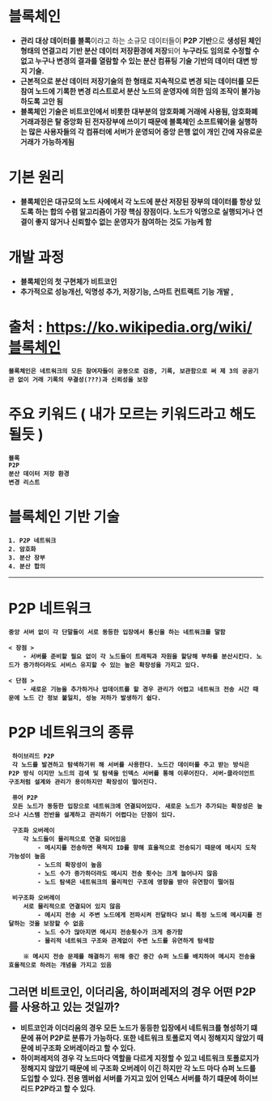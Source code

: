 # 블록체인
- <b>관리 대상 데이터를 블록</b>이라고 하는 소규모 데이터들이 <b>P2P 기반</b>으로 <b>생성된 체인 형태의 연결고리 기반 분산 데이터 저장환경에 저장</b>되어 <b>누구라도 임의로 수정할 수 없고 누구나 변경의 결과를 열람할 수 있는 분산 컴퓨팅 기술 기반의 데이터 대변 방지 기술<b>.
- 근본적으로 분산 데이터 저장기술의 한 형태로 지속적으로 변경 되는 데이터를 모든 참여 노드에 기록한 <b>변경 리스트</b>로서 <b>분산 노드의 운영자에 의한 임의 조작이 불가능하도록 고안   </b>됨
- 블록체인 기술은 비트코인에서 비롯한 대부분의 암호화폐 거래에 사용됨, 암호화폐 거래과정은 탈 중앙화 된 전자장부에 쓰이기 때문에 블록체인 소프트웨어을 실행하는 많은 사용자들의 각 컴퓨터에 서버가 운영되어 중앙 은행 없이 개인 간에 자유로운 거래가 가능하게됨

# 기본 원리
- 블록체인은 대규모의 노드 사에에서 각 노드에 분산 저장된 장부의 데이터를 항상 있도록 하는 합의 수렴 알고리즘이 가장 핵심 장점이다. 노드가 익명으로 실행되거나 연결이 좋지 않거나 신뢰할수 없는 운영자가 참여하는 것도 가능케 함 


# 개발 과정
- 블록체인의 첫 구현체가 비트코인
- 추가적으로 성능개선, 익명성 추가, 저장기능, 스마트 컨트랙트 기능 개발 , 

#  출처 : https://ko.wikipedia.org/wiki/블록체인 

    블록체인은 네트워크의 모든 참여자들이 공동으로 검증, 기록, 보관함으로 써 제 3의 공공기관 없이 거래 기록의 무결성(???)과 신뢰성을 보장

# 주요 키워드 ( 내가 모르는 키워드라고 해도 될듯 )

    블록
    P2P
    분산 데이터 저장 환경
    변경 리스트

# 블록체인 기반 기술

    1. P2P 네트워크
    2. 암호화
    3. 분산 장부
    4. 분산 합의

---
# P2P 네트워크

    중앙 서버 없이 각 단말들이 서로 동등한 입장에서 통신을 하는 네트워크를 말함

    < 장점 >
        - 서버를 준비할 필요 없이 각 노드들이 트래픽과 자원을 할당해 부하를 분산시킨다. 노드가 증가하더라도 서비스 유지할 수 있는 높은 확장성을 가지고 있다.

    < 단점 >
        - 새로운 기능을 추가하거나 업데이트를 할 경우 관리가 어렵고 네트워크 전송 시간 때문에 노드 간 정보 불일치, 성능 저하가 발생하기 쉽다.

# P2P 네트워크의 종류
     하이브리드 P2P
     각 노드를 발견하고 탐색하기위 해 서버를 사용한다. 노드간 데이터를 주고 받는 방식은 P2P 방식 이지만 노드의 검색 및 탐색을 인덱스 서버를 통해 이루어진다. 서버-클라이언트 구조처럼 설계와 관리가 용이하지만 확장성이 떨어진다.
    
     퓨어 P2P
     모든 노드가 동등한 입장으로 네트워크에 연결되어있다. 새로운 노드가 추가되는 확장성은 높으나 시스템 전반을 설계하고 관리하기 어렵다는 단점이 있다.

     구조화 오버레이
        각 노드들이 물리적으로 연결 되어있음
            - 메시지를 전송하면 목적지 ID를 향해 효율적으로 전송되기 때문에 메시지 도착 가능성이 높음
            - 노드의 확장성이 높음
            - 노드 수가 증가하더라도 메시지 전송 횟수는 크게 늘어나지 않음
            - 노드 탐색은 네트워크의 물리적인 구조에 영향을 받아 유연함이 떨어짐

     비구조화 오버레이
        서로 물리적으로 연결되어 있지 않음
            - 메시지 전송 시 주변 노드에게 전파시켜 전달하다 보니 특정 노드에 메시지를 전달하는 것을 보장할 수 없음
            - 노드 수가 많아지면 메시지 전송횟수가 크게 증가함
            - 물리적 네트워크 구조와 관계없이 주변 노드를 유연하게 탐색함

        ※ 메시지 전송 문제를 해결하기 위해 중간 중간 슈퍼 노드를 배치하여 메시지 전송을 효율적으로 하려는 개념을 가지고 있음


## 그러면 비트코인, 이더리움, 하이퍼레저의 경우 어떤 P2P를 사용하고 있는 것일까?
- 비트코인과 이더리움의 경우 모든 노드가 동등한 입장에서 네트워크를 형성하기 떄문에 퓨어 P2P로 분류가 가능하다. 또한 네트워크 토폴로지 역시 정해지지 않았기 때문에 비구조화 오버레이라고 할 수 있다.
- 하이퍼레저의 경우 각 노드마다 역할을 다르게 지정할 수 있고 네트워크 토폴로지가 정해지지 않았기 때문에 비 구조화 오버레이 이긴 하지만 각 노드 마다 슈퍼 노드를 도입할 수 있다. 전용 멤버쉽 서버를 가지고 있어 인덱스 서버를 하기 떄문에 하이브리드 P2P라고 할 수 있다.